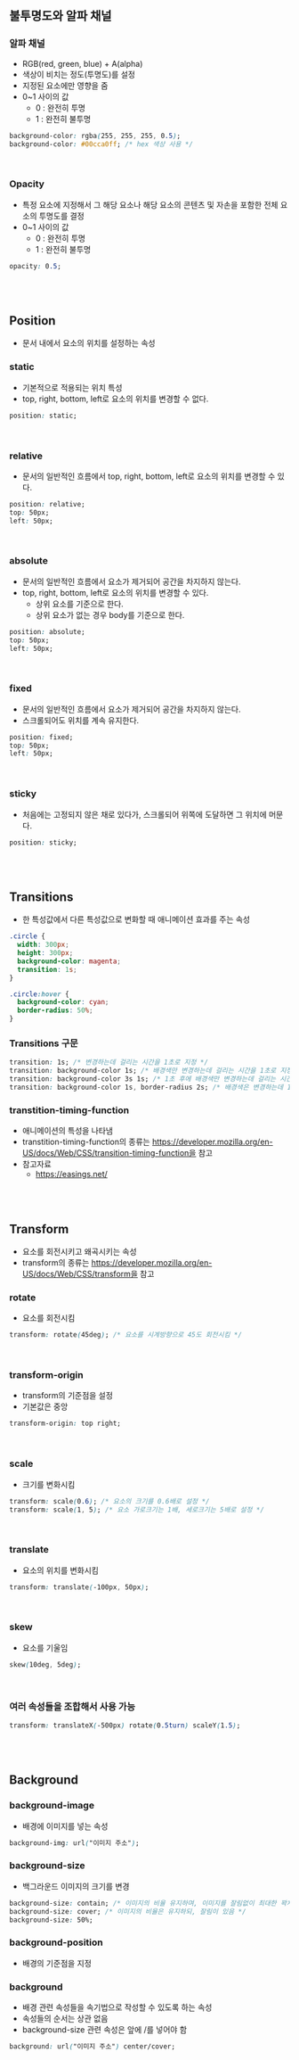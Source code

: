 ## 불투명도와 알파 채널

### 알파 채널

- RGB(red, green, blue) + A(alpha)
- 색상이 비치는 정도(투명도)를 설정
- 지정된 요소에만 영향을 줌
- 0~1 사이의 값
  - 0 : 완전히 투명
  - 1 : 완전히 불투명

```css
background-color: rgba(255, 255, 255, 0.5);
background-color: #00cca0ff; /* hex 색상 사용 */
```

<br>

### Opacity

- 특정 요소에 지정해서 그 해당 요소나 해당 요소의 콘텐츠 및 자손을 포함한 전체 요소의 투명도를 결정
- 0~1 사이의 값
  - 0 : 완전히 투명
  - 1 : 완전히 불투명

```css
opacity: 0.5;
```

<br>
<br>

## Position

- 문서 내에서 요소의 위치를 설정하는 속성

### static

- 기본적으로 적용되는 위치 특성
- top, right, bottom, left로 요소의 위치를 변경할 수 없다.

```css
position: static;
```

<br>

### relative

- 문서의 일반적인 흐름에서 top, right, bottom, left로 요소의 위치를 변경할 수 있다.

```css
position: relative;
top: 50px;
left: 50px;
```

<br>

### absolute

- 문서의 일반적인 흐름에서 요소가 제거되어 공간을 차지하지 않는다.
- top, right, bottom, left로 요소의 위치를 변경할 수 있다.
  - 상위 요소를 기준으로 한다.
  - 상위 요소가 없는 경우 body를 기준으로 한다.

```css
position: absolute;
top: 50px;
left: 50px;
```

<br>

### fixed

- 문서의 일반적인 흐름에서 요소가 제거되어 공간을 차지하지 않는다.
- 스크롤되어도 위치를 계속 유지한다.

```css
position: fixed;
top: 50px;
left: 50px;
```

<br>

### sticky

- 처음에는 고정되지 않은 채로 있다가, 스크롤되어 위쪽에 도달하면 그 위치에 머문다.

```css
position: sticky;
```

<br>
<br>

## Transitions

- 한 특성값에서 다른 특성값으로 변화할 때 애니메이션 효과를 주는 속성

```css
.circle {
  width: 300px;
  height: 300px;
  background-color: magenta;
  transition: 1s;
}

.circle:hover {
  background-color: cyan;
  border-radius: 50%;
}
```

### Transitions 구문

```css
transition: 1s; /* 변경하는데 걸리는 시간을 1초로 지정 */
transition: background-color 1s; /* 배경색만 변경하는데 걸리는 시간을 1초로 지정 */
transition: background-color 3s 1s; /* 1초 후에 배경색만 변경하는데 걸리는 시간을 3초로 지정 */
transition: background-color 1s, border-radius 2s; /* 배경색은 변경하는데 1초, 라운드는 변경하는데 2초로 지정 */
```

### transtition-timing-function

- 애니메이션의 특성을 나타냄
- transtition-timing-function의 종류는 https://developer.mozilla.org/en-US/docs/Web/CSS/transition-timing-function을 참고
- 참고자료
  - https://easings.net/

<br>
<br>

## Transform

- 요소를 회전시키고 왜곡시키는 속성
- transform의 종류는 https://developer.mozilla.org/en-US/docs/Web/CSS/transform을 참고

### rotate

- 요소를 회전시킴

```css
transform: rotate(45deg); /* 요소를 시계방향으로 45도 회전시킴 */
```

<br>

### transform-origin

- transform의 기준점을 설정
- 기본값은 중앙

```css
transform-origin: top right;
```

<br>

### scale

- 크기를 변화시킴

```css
transform: scale(0.6); /* 요소의 크기를 0.6배로 설정 */
transform: scale(1, 5); /* 요소 가로크기는 1배, 세로크기는 5배로 설정 */
```

<br>

### translate

- 요소의 위치를 변화시킴

```css
transform: translate(-100px, 50px);
```

<br>

### skew

- 요소를 기울임

```css
skew(10deg, 5deg);
```

<br>

### 여러 속성들을 조합해서 사용 가능

```css
transform: translateX(-500px) rotate(0.5turn) scaleY(1.5);
```

<br>
<br>

## Background

### background-image

- 배경에 이미지를 넣는 속성

```css
background-img: url("이미지 주소");
```

### background-size

- 백그라운드 이미지의 크기를 변경

```css
background-size: contain; /* 이미지의 비율 유지하며, 이미지를 잘림없이 최대한 꽉차게 표시*/
background-size: cover; /* 이미지의 비율은 유지하되, 잘림이 있음 */
background-size: 50%;
```

### background-position

- 배경의 기준점을 지정

### background

- 배경 관련 속성들을 속기법으로 작성할 수 있도록 하는 속성
- 속성들의 순서는 상관 없음
- background-size 관련 속성은 앞에 /를 넣어야 함

```css
background: url("이미지 주소") center/cover;
```
